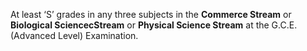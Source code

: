 At least ‘S’ grades in any three subjects in the **Commerce Stream** or **Biological SciencecStream** or **Physical Science Stream** at the G.C.E. (Advanced Level) Examination.